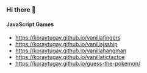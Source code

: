 ### Hi there 👋

#### JavaScript Games
- https://koraytugay.github.io/vanillafingers
- https://koraytugay.github.io/vanillajsship
- https://koraytugay.github.io/vanillahangman
- https://koraytugay.github.io/vanillatictactoe
- https://koraytugay.github.io/guess-the-pokemon/





<!--
**koraytugay/koraytugay** is a ✨ _special_ ✨ repository because its `README.md` (this file) appears on your GitHub profile.

Here are some ideas to get you started:

- 🔭 I’m currently working on ...
- 🌱 I’m currently learning ...
- 👯 I’m looking to collaborate on ...
- 🤔 I’m looking for help with ...
- 💬 Ask me about ...
- 📫 How to reach me: ...
- 😄 Pronouns: ...
- ⚡ Fun fact: ...
-->
